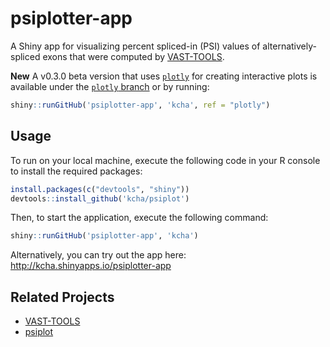 # psiplotter-app

A Shiny app for visualizing percent spliced-in (PSI) values of
alternatively-spliced exons that were computed by
[VAST-TOOLS](https://github.com/vastgroup/vast-tools).

**New** A v0.3.0 beta version that uses [`plotly`](https://plot.ly/r/) for
creating interactive plots is available under the [`plotly` branch](https://github.com/kcha/psiplotter-app/tree/plotly) or by running:
```r
shiny::runGitHub('psiplotter-app', 'kcha', ref = "plotly")
```

## Usage

To run on your local machine, execute the following code in your R console to 
install the required packages:

```r
install.packages(c("devtools", "shiny"))
devtools::install_github('kcha/psiplot')
```

Then, to start the application, execute the following command:

```r
shiny::runGitHub('psiplotter-app', 'kcha')
```

Alternatively, you can try out the app here:
http://kcha.shinyapps.io/psiplotter-app

## Related Projects
- [VAST-TOOLS](https://github.com/vastgroup/vast-tools)
- [psiplot](https://github.com/kcha/psiplot)
